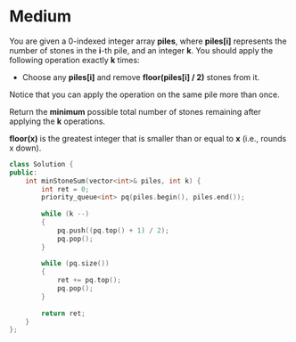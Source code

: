 # Medium

You are given a 0-indexed integer array **piles**, where **piles[i]** represents the number of stones in the **i**-th pile, and an integer **k**. You should apply the following operation exactly **k** times:

- Choose any **piles[i]** and remove **floor(piles[i] / 2)** stones from it.

Notice that you can apply the operation on the same pile more than once.

Return the **minimum** possible total number of stones remaining after applying the **k** operations.

**floor(x)** is the greatest integer that is smaller than or equal to **x** (i.e., rounds x down).

```cpp
class Solution {
public:
    int minStoneSum(vector<int>& piles, int k) {
        int ret = 0;
        priority_queue<int> pq(piles.begin(), piles.end());
        
        while (k --)
        {
            pq.push((pq.top() + 1) / 2);
            pq.pop();
        }
        
        while (pq.size())
        {
            ret += pq.top();
            pq.pop();
        }
        
        return ret;
    }
};
```
